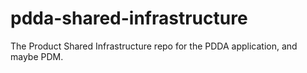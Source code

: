 # pdda-shared-infrastructure
The Product Shared Infrastructure repo for the PDDA application, and maybe PDM.
